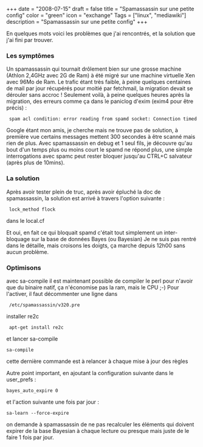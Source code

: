 +++
date = "2008-07-15"
draft = false
title = "Spamassassin sur une petite config"
color = "green"
icon = "exchange"
Tags = ["linux", "mediawiki"]
description = "Spamassassin sur une petite config"
+++

En quelques mots voici les problèmes que j'ai rencontrés, et la solution
que j'ai fini par trouver.

### Les symptômes

Un spamassassin qui tournait drôlement bien sur une grosse machine
(Athlon 2,4GHz avec 2G de Ram) à été migré sur une machine virtuelle Xen
avec 96Mo de Ram. Le trafic étant très faible, à peine quelques
centaines de mail par jour récupérés pour moitié par fetchmail, la
migration devait se dérouler sans accroc ! Seulement voilà, à peine
quelques heures après la migration, des erreurs comme ça dans le
paniclog d'exim (exim4 pour être précis) :

     spam acl condition: error reading from spamd socket: Connection timed out

Google étant mon amis, je cherche mais ne trouve pas de solution, à
première vue certains messages mettent 300 secondes à être scanné mais
rien de plus. Avec spamassassin en debug et 1 seul fils, je découvre
qu'au bout d'un temps plus ou moins court le spamd ne répond plus, une
simple interrogations avec spamc peut rester bloquer jusqu'au CTRL+C
salvateur (après plus de 10mins).

### La solution

Après avoir tester plein de truc, après avoir épluché la doc de
spamassassin, la solution est arrivé à travers l'option suivante :

     lock_method flock

dans le local.cf

Et oui, en fait ce qui bloquait spamd c'était tout simplement un
inter-bloquage sur la base de données Bayes (ou Bayesian) Je ne suis pas
rentré dans le détaille, mais croisons les doigts, ça marche depuis
12h00 sans aucun problème.

### Optimisons

avec sa-compile il est maintenant possible de compiler le perl pour
n'avoir que du binaire natif, ça n'économise pas la ram, mais le CPU ;-)
Pour l'activer, il faut décommenter une ligne dans

     /etc/spamassassin/v320.pre

installer re2c

     apt-get install re2c

et lancer sa-compile

    sa-compile

cette dernière commande est à relancer à chaque mise à jour des règles

Autre point important, en ajoutant la configuration suivante dans le
user\_prefs :

    bayes_auto_expire 0

et l'action suivante une fois par jour :

    sa-learn --force-expire

on demande à spamassassin de ne pas recalculer les éléments qui doivent
expirer de la base Bayesian à chaque lecture ou presque mais juste de le
faire 1 fois par jour.
